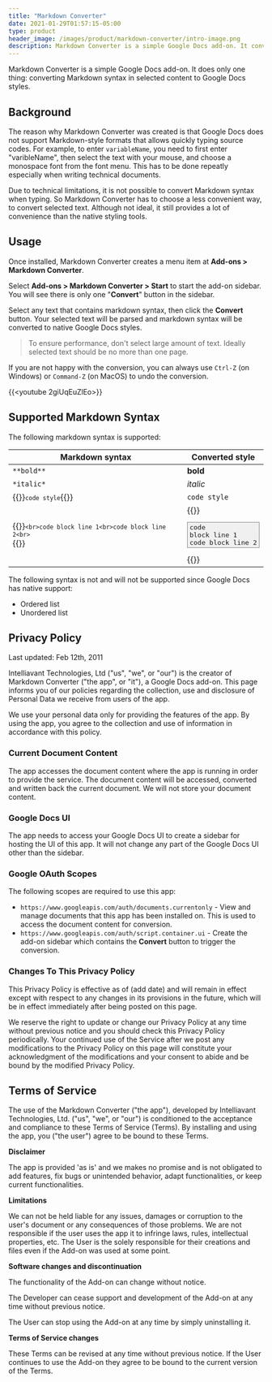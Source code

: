 ```yaml
---
title: "Markdown Converter"
date: 2021-01-29T01:57:15-05:00
type: product
header_image: /images/product/markdown-converter/intro-image.png
description: Markdown Converter is a simple Google Docs add-on. It converts Markdown syntax in selected content into Google Docs styles.
---
```


Markdown Converter is a simple Google Docs add-on. It does only one thing: converting Markdown syntax in selected content to Google Docs styles.

## Background

The reason why Markdown Converter was created is that Google Docs does not support Markdown-style formats that allows quickly typing source codes. For example, to enter `variableName`, you need to first enter "varibleName", then select the text with your mouse, and choose a monospace font from the font menu. This has to be done repeatly especially when writing technical documents.

Due to technical limitations, it is not possible to convert Markdown syntax when typing. So Markdown Converter has to choose a less convenient way, to convert selected text. Although not ideal, it still provides a lot of convenience than the native styling tools.

## Usage

Once installed, Markdown Converter creates a menu item at **Add-ons > Markdown Converter**.

Select **Add-ons > Markdown Converter > Start** to start the add-on sidebar. You will see there is only one "**Convert**" button in the sidebar.

Select any text that contains markdown syntax, then click the **Convert** button. Your selected text will be parsed and markdown syntax will be converted to native Google Docs styles.

> To ensure performance, don't select large amount of text. Ideally selected text should be no more than one page.

If you are not happy with the conversion, you can always use `Ctrl-Z` (on Windows) or `Command-Z` (on MacOS) to undo the conversion.

{{<youtube 2giUqEuZlEo>}}

## Supported Markdown Syntax

The following markdown syntax is supported:

Markdown syntax | Converted style
----------------|--------------------
 `**bold**`     | **bold**
 `*italic*` | *italic*
{{<rawhtml>}}<code>`code style`</code>{{</rawhtml>}} | `code style`
{{<rawhtml>}}<code>```<br>code block line 1<br>code block line 2<br>```<br></code>{{</rawhtml>}} | {{<rawhtml>}}<pre style="border: 1px solid #888; padding: 2px 4px; background: #f0f0f0">code block line 1<br>code block line 2</pre>{{</rawhtml>}}

The following syntax is not and will not be supported since Google Docs has native support:

- Ordered list
- Unordered list

## Privacy Policy

Last updated: Feb 12th, 2011

Intelliavant Technologies, Ltd ("us", "we", or "our") is the creator of Markdown Converter ("the app", or "it"), a Google Docs add-on.
This page informs you of our policies regarding the collection, use and disclosure of Personal Data we receive from users of the app.

We use your personal data only for providing the features of the app. By using the app, you agree to the collection and use of information in accordance with this policy.


### Current Document Content

The app accesses the document content where the app is running in order to provide the service. The document content will be accessed, converted and written back the current document. We will not store your document content.

### Google Docs UI

The app needs to access your Google Docs UI to create a sidebar for hosting the UI of this app. It will not change any part of the Google Docs UI other than the sidebar.


### Google OAuth Scopes

The following scopes are required to use this app:

- `https://www.googleapis.com/auth/documents.currentonly` - View and manage documents that this app has been installed on. This is used to access the document content for conversion.
- `https://www.googleapis.com/auth/script.container.ui` - Create the add-on sidebar which contains the **Convert** button to trigger the conversion.


### Changes To This Privacy Policy

This Privacy Policy is effective as of (add date) and will remain in effect except with respect to any changes in its provisions in the future, which will be in effect immediately after being posted on this page.

We reserve the right to update or change our Privacy Policy at any time without previous notice and you should check this Privacy Policy periodically. Your continued use of the Service after we post any modifications to the Privacy Policy on this page will constitute your acknowledgment of the modifications and your consent to abide and be bound by the modified Privacy Policy.


## Terms of Service

The use of the Markdown Converter ("the app"), developed by Intelliavant Technologies, Ltd. ("us", "we", or "our") is conditioned to the acceptance and compliance to these Terms of Service (Terms). By installing and using the app, you ("the user") agree to be bound to these Terms.

**Disclaimer**

The app is provided 'as is' and we makes no promise and is not obligated to add features, fix bugs or unintended behavior, adapt functionalities, or keep current functionalities.

**Limitations**

We can not be held liable for any issues, damages or corruption to the user's document or any consequences of those problems.
We are not responsible if the user uses the app it to infringe laws, rules, intellectual properties, etc. The User is the solely responsible for their creations and files even if the Add-on was used at some point.

**Software changes and discontinuation**

The functionality of the Add-on can change without notice.

The Developer can cease support and development of the Add-on at any time without previous notice.

The User can stop using the Add-on at any time by simply uninstalling it.

**Terms of Service changes**

These Terms can be revised at any time without previous notice. If the User continues to use the Add-on they agree to be bound to the current version of the Terms.